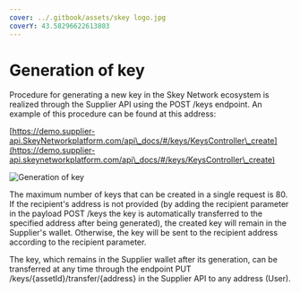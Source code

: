 ```yaml
---
cover: ../.gitbook/assets/skey logo.jpg
coverY: 43.58296622613803
---
```


# Generation of key

Procedure for generating a new key in the Skey Network ecosystem is realized through the Supplier API using the POST /keys endpoint. An example of this procedure can be found at this address:

[https://demo.supplier-api.SkeyNetworkplatform.com/api\_docs/#/keys/KeysController\_create](https://demo.supplier-api.skeynetworkplatform.com/api\_docs/#/keys/KeysController\_create)

![Generation of key](https://lh6.googleusercontent.com/1oXe-dKIx4Rr9WW4Y-DOI803pNRsWEX6eKkQFib-gw5Ia8\_G61lO-DLUcv0g22qTgLT3O\_Yc3DUxOxKSg0w2TFJXrdcNATrZnzI8-Dlngq\_sKxEJELq6tuNL4K-7DBsdjnnuXG1s-s-dhb86JFI)

The maximum number of keys that can be created in a single request is 80. If the recipient's address is not provided (by adding the recipient parameter in the payload POST /keys the key is automatically transferred to the specified address after being generated), the created key will remain in the Supplier's wallet. Otherwise, the key will be sent to the recipient address according to the recipient parameter.

The key, which remains in the Supplier wallet after its generation, can be transferred at any time through the endpoint PUT /keys/{assetId}/transfer/{address} in the Supplier API to any address (User).
